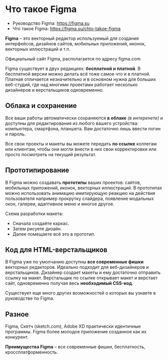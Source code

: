 # Что такое Figma
* Руководство Figma: https://figma.su
* Что такое Figma: https://figma.su/chto-takoe-figma

**Figma** &ndash; это векторный редактор используемый для создания интерфейсов, дизайнов сайтов, мобильных приложений, иконок, векторных иллюстраций и т.п.

Официальный сайт Figma, располагается по адресу figma.com

Figma существует в двух редакциях: **бесплатной и платной**. В бесплатной версии можно делать всё тоже самое что и в платной. Платная отличается незначительно и в основном нужна для больших веб-студий, где над многими проектами работает несколько дизайнеров и верстальщиков одновременно.

## Облака и сохранение
Все ваши работы автоматически сохраняются **в облаке** *(в интеренете)* и доступны для редактирования из любого вашего устройства: компьютера, смартфона, планшета. Вам достаточно лишь ввести логин и пароль.

Все свои проекты и макеты вы можете передать **по ссылке** коллегам или клиентам, чтобы они могли внести в них свои корректировки или просто посмотреть на текущий результат.

## Прототипирование
В Figma можно создавать **прототипы** ваших проектов: сайтов, мобильных приложений, иконок, векторных иллюстраций. В прототипах можно использовать анимацию имитирующую реакцию на действия пользователя например прокрутку слайдера, появление модальных окон, галереи, адаптивное меню и многое другое.

Схема разработки макета:

* Сначала создаёте каркас.
* Затем рисуете дизайн.
* Далее помещаете всё это в прототип.

## Код для HTML-верстальщиков
В Figma уже по умолчанию доступны **все современные фишки** векторных редакторов. Идеально подходит для веб-дизайнеров и верстальщиков. Дизайнер создает макеты и ему достаточно отправить ссылку на макет. Верстальщик по ссылке открывает макет и верстает сайт, одновременно получая весь **необходимый CSS-код**.

Существует еще много других возможностей о которых вы узнаете в руководстве по Figma.

## Разное
Figma, Скетч (sketch.com), Adobe XD практически идентичные программы. Figma более молодое приложение созданное как их конкурент.

**Преимущества Figma** &ndash; все современные фишки, бесплатность, кроссплатформенность.
